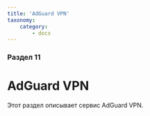 ```yaml
---
title: 'AdGuard VPN'
taxonomy:
    category:
        - docs
---
```


### Раздел 11

# AdGuard VPN

Этот раздел описывает сервис AdGuard VPN.